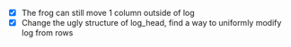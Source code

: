 - [x] The frog can still move 1 column outside of log
- [x] Change the ugly structure of log_head, find a way to uniformly modify log from rows